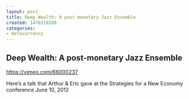 ```yaml
---
layout: post
title: Deep Wealth: A post-monetary Jazz Ensemble
created: 1470319200
categories:
- metacurrency
---
```


## Deep Wealth: A post-monetary Jazz Ensemble

https://vimeo.com/66000237

Here’s a talk that Arthur & Eric gave at the Strategies for a New Economy conference June 10, 2012
